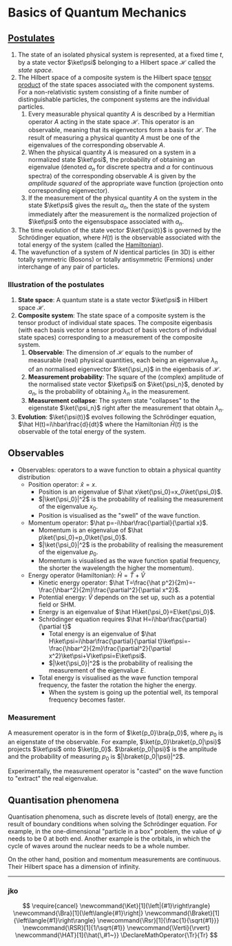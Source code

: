 # Basics of Quantum Mechanics

## [Postulates](https://en.wikipedia.org/wiki/Mathematical_formulation_of_quantum_mechanics)

1. The state of an isolated physical system is represented, at a fixed time $t$, by a state vector $\ket\psi$ belonging to a Hilbert space $\mathcal H$ called the *state space*.
2. The Hilbert space of a composite system is the Hilbert space [tensor product](https://en.wikipedia.org/wiki/Tensor_product) of the state spaces associated with the component systems. For a non-relativistic system consisting of a finite number of distinguishable particles, the component systems are the individual particles.
   1. Every measurable physical quantity $A$ is described by a Hermitian operator $A$ acting in the state space $\mathcal H$. This operator is an observable, meaning that its eigenvectors form a basis for $\mathcal H$. The result of measuring a physical quantity $A$ must be one of the eigenvalues of the corresponding observable $A$.
   2. When the physical quantity $A$ is measured on a system in a normalized state $\ket\psi$, the probability of obtaining an eigenvalue (denoted $a_n$ for discrete spectra and $\alpha$ for continuous spectra) of the corresponding observable $A$ is given by the *amplitude squared* of the appropriate wave function (projection onto corresponding eigenvector).
   3. If the measurement of the physical quantity $A$ on the system in the state $\ket\psi$ gives the result $a_n$, then the state of the system immediately after the measurement is the normalized projection of $\ket\psi$ onto the eigensubspace associated with $a_n$​.
3. The time evolution of the state vector $\ket{\psi(t)}$ is governed by the Schrödinger equation, where $H(t)$ is the observable associated with the total energy of the system (called the [Hamiltonian](https://en.wikipedia.org/wiki/Hamiltonian_(quantum_mechanics))).
4. The wavefunction of a system of $N$​ identical particles (in 3D) is either totally symmetric (Bosons) or totally antisymmetric (Fermions) under interchange of any pair of particles.

### Illustration of the postulates

1. **State space**: A quantum state is a state vector $\ket\psi$ in Hilbert space $\mathcal H$.
2. **Composite system**: The state space of a composite system is the tensor product of individual state spaces. The composite eigenbasis (with each basis vector a tensor product of basis vectors of individual state spaces) corresponding to a measurement of the composite system.
   1. **Observable**: The dimension of $\mathcal H$ equals to the number of measurable (real) physical quantities, each being an eigenvalue $\lambda_n$ of an normalised eigenvector $\ket{\psi_n}$ in the eigenbasis of $\mathcal H$.
   2. **Measurement probability**: The square of the (complex) amplitude of the normalised state vector $\ket\psi$ on $\ket{\psi_n}$, denoted by $a_n$, is the probability of obtaining $\lambda_n$ in the measurement.
   3. **Measurement collapse**: The system state "collapses" to the eigenstate $\ket{\psi_n}$ right after the measurement that obtain $\lambda_n$.
3. **Evolution**: $\ket{\psi(t)}$ evolves following the Schrödinger equation, $\hat H(t)=i\hbar\frac{d}{dt}$ where the Hamiltonian $\hat H(t)$ is the observable of the total energy of the system.

## Observables

- Observables: operators to a wave function to obtain a physical quantity distribution
  - Position operator: $\hat x=x$.
    - Position is an eigenvalue of $\hat x\ket{\psi_0}=x_0\ket{\psi_0}$.
    - $|\ket{\psi_0}|^2$ is the probability of realising the measurement of the eigenvalue $x_0$.
    - Position is visualised as the "swell" of the wave function.
  - Momentum operator: $\hat p=-i\hbar\frac{\partial}{\partial x}$.
    - Momentum is an eigenvalue of $\hat p\ket{\psi_0}=p_0\ket{\psi_0}$.
    - $|\ket{\psi_0}|^2$ is the probability of realising the measurement of the eigenvalue $p_0$.
    - Momentum is visualised as the wave function spatial frequency, the shorter the wavelength the higher the momentum).
  - Energy operator (Hamiltonian): $\hat H=\hat T+\hat V$
    - Kinetic energy operator: $\hat T=\frac{\hat p^2}{2m}=-\frac{\hbar^2}{2m}\frac{\partial^2}{\partial x^2}$.
    - Potential energy: $\hat V$ depends on the set up, such as a potential field or SHM.
    - Energy is an eigenvalue of $\hat H\ket{\psi_0}=E\ket{\psi_0}$.
    - Schrödinger equation requires $\hat H=i\hbar\frac{\partial}{\partial t}$
      - Total energy is an eigenvalue of $\hat H\ket\psi=i\hbar\frac{\partial}{\partial t}\ket\psi=-\frac{\hbar^2}{2m}\frac{\partial^2}{\partial x^2}\ket\psi+V\ket\psi=E\ket\psi$.
      - $|\ket{\psi_0}|^2$ is the probability of realising the measurement of the eigenvalue $E$.
    - Total energy is visualised as the wave function temporal frequency, the faster the rotation the higher the energy.
      - When the system is going up the potential well, its temporal frequency becomes faster.

### Measurement

A measurement operator is in the form of $\ket{p_0}\bra{p_0}$, where $p_0$ is an eigenstate of the observable. For example, $\ket{p_0}\braket{p_0|\psi}$ projects $\ket\psi$ onto $\ket{p_0}$. $\braket{p_0|\psi}$ is the amplitude and the probability of measuring $p_0$ is $|\braket{p_0|\psi}|^2$​​.

Experimentally, the measurement operator is "casted" on the wave function to "extract" the real eigenvalue.

## Quantisation phenomena

Quantisation phenomena, such as discrete levels of (total) energy, are the result of boundary conditions when solving the Schrödinger equation. For example, in the one-dimensional "particle in a box" problem, the value of $\psi$ needs to be $0$ at both end. Another example is the orbitals, in which the cycle of waves around the nuclear needs to be a whole number.

On the other hand, position and momentum measurements are continuous. Their Hilbert space has a dimension of infinity.

---

### jko

$$
\require{cancel}
\newcommand{\Ket}[1]{\left|{#1}\right\rangle}
\newcommand{\Bra}[1]{\left\langle{#1}\right|}
\newcommand{\Braket}[1]{\left\langle{#1}\right\rangle}
\newcommand{\Rsr}[1]{\frac{1}{\sqrt{#1}}}
\newcommand{\RSR}[1]{1/\sqrt{#1}}
\newcommand{\Verti}{\rvert}
\newcommand{\HAT}[1]{\hat{\,#1~}}
\DeclareMathOperator{\Tr}{Tr}
$$
